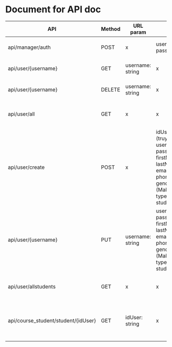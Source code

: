 # Document for API doc




| API                                 | Method | URL param        | Body                                                                                                                                                                                                                                       | Note                                                     |
|-------------------------------------|--------|------------------|--------------------------------------------------------------------------------------------------------------------------------------------------------------------------------------------------------------------------------------------|----------------------------------------------------------|
| api/manager/auth                    | POST   | x                | username: string<br/>password: string                                                                                                                                                                                                      | Authenticate (xài cho tất cả user)                       |
| api/user/{username}                 | GET    | username: string | x                                                                                                                                                                                                                                          | Lấy thông tin user từ username                           |
| api/user/{username}                 | DELETE | username: string | x                                                                                                                                                                                                                                          | Xóa username ra khỏi db                                  |
| api/user/all                        | GET    | x                | x                                                                                                                                                                                                                                          | Lấy tất cả thông tin user lưu trong db                   |
| api/user/create                     | POST   | x                | idUser: string (truyền rỗng " ")<br/>userName: string<br/>password:string<br/>firstName: string<br/> lastName: string<br/>email: string<br/>phoneNumber:string<br/>gender: string (Male/Female)<br/>typeUser: int (1: student, 2: teacher) | Thêm user vào DB                                         |
| api/user/{username}                 | PUT    | username: string | userName: string<br/>password:string<br/>firstName: string<br/> lastName: string<br/>email: string<br/>phoneNumber:string<br/>gender: string (Male/Female)<br/>typeUser: int (1: student, 2: teacher)                                      | Sửa thông tin user dựa trên username                     |
| api/user/allstudents               | GET    | x                | x                                                                                                                                                                                                                                          | Lấy thông tin tất cả học sinh trong db                   |
| api/course_student/student/{idUser} | GET    | idUser: string   | x                                                                                                                                                                                                                                          | Lấy tất cả thông tin của 1 học sinh bất kì có cả điểm số |
